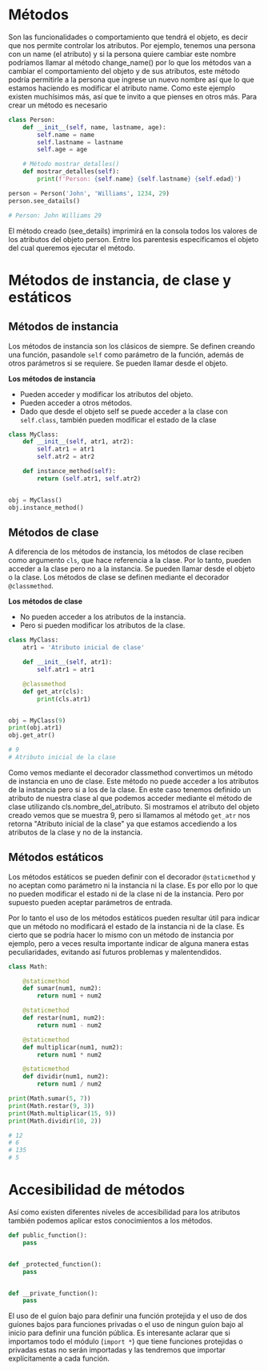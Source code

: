 # **Métodos**

Son las funcionalidades o comportamiento que tendrá el objeto, es decir que nos permite controlar los atributos. Por ejemplo, tenemos una persona con un name (el atributo) y si la persona quiere cambiar este nombre podríamos llamar al método change_name() por lo que los métodos van a cambiar el comportamiento del objeto y de sus atributos, este método podría permitirle a la persona que ingrese un nuevo nombre así que lo que estamos haciendo es modificar el atributo name. Como este ejemplo existen muchísimos más, así que te invito a que pienses en otros más. Para crear un método es necesario 

```python
class Person:
    def __init__(self, name, lastname, age):
        self.name = name
        self.lastname = lastname
        self.age = age

    # Método mostrar_detalles()
    def mostrar_detalles(self):
        print(f'Person: {self.name} {self.lastname} {self.edad}')

person = Person('John', 'Williams', 1234, 29)
person.see_datails()

# Person: John Williams 29
```
El método creado (see_details) imprimirá en la consola todos los valores de los atributos del objeto person. Entre los parentesis especificamos el objeto del cual queremos ejecutar el método.

# **Métodos de instancia, de clase y estáticos**

## **Métodos de instancia**

Los métodos de instancia son los clásicos de siempre. Se definen creando una función, pasandole `self` como parámetro de la función, además de otros parámetros si se requiere. Se pueden llamar desde el objeto.

**Los métodos de instancia**
* Pueden acceder y modificar los atributos del objeto.
* Pueden acceder a otros métodos.
* Dado que desde el objeto self se puede acceder a la clase con ` self.class`, también pueden modificar el estado de la clase

```python
class MyClass:
    def __init__(self, atr1, atr2):
        self.atr1 = atr1
        self.atr2 = atr2

    def instance_method(self):
        return (self.atr1, self.atr2)


obj = MyClass()
obj.instance_method()
```

## **Métodos de clase**

A diferencia de los métodos de instancia, los métodos de clase reciben como argumento `cls`, que hace referencia a la clase. Por lo tanto, pueden acceder a la clase pero no a la instancia. Se pueden llamar desde el objeto o la clase. Los métodos de clase se definen mediante el decorador `@classmethod`.

**Los métodos de clase**
* No pueden acceder a los atributos de la instancia.
* Pero si pueden modificar los atributos de la clase.

```python
class MyClass:
    atr1 = 'Atributo inicial de clase'

    def __init__(self, atr1):
        self.atr1 = atr1

    @classmethod
    def get_atr(cls):
        print(cls.atr1)


obj = MyClass(9)
print(obj.atr1)
obj.get_atr()

# 9
# Atributo inicial de la clase
```
Como vemos mediante el decorador classmethod convertimos un método de instancia en uno de clase. Este método no puede acceder a los atributos de la instancia pero si a los de la clase. En este caso tenemos definido un atributo de nuestra clase al que podemos acceder mediante el método de clase utilizando cls.nombre_del_atributo. Si mostramos el atributo del objeto creado vemos que se muestra 9, pero si llamamos al método `get_atr` nos retorna "Atributo inicial de la clase" ya que estamos accediendo a los atributos de la clase y no de la instancia.

## **Métodos estáticos**

Los métodos estáticos se pueden definir con el decorador `@staticmethod` y no aceptan como parámetro ni la instancia ni la clase. Es por ello por lo que no pueden modificar el estado ni de la clase ni de la instancia. Pero por supuesto pueden aceptar parámetros de entrada.

Por lo tanto el uso de los métodos estáticos pueden resultar útil para indicar que un método no modificará el estado de la instancia ni de la clase. Es cierto que se podría hacer lo mismo con un método de instancia por ejemplo, pero a veces resulta importante indicar de alguna manera estas peculiaridades, evitando así futuros problemas y malentendidos.


```python
class Math:

    @staticmethod
    def sumar(num1, num2):
        return num1 + num2

    @staticmethod
    def restar(num1, num2):
        return num1 - num2

    @staticmethod
    def multiplicar(num1, num2):
        return num1 * num2

    @staticmethod
    def dividir(num1, num2):
        return num1 / num2

print(Math.sumar(5, 7))
print(Math.restar(9, 3))
print(Math.multiplicar(15, 9))
print(Math.dividir(10, 2))

# 12
# 6
# 135
# 5
```

# Accesibilidad de métodos

Así como existen diferentes niveles de accesibilidad para los atributos también podemos aplicar estos conocimientos a los métodos.

```python
def public_function():
    pass


def _protected_function():
    pass


def __private_function():
    pass
```
El uso de el guíon bajo para definir una función protejida y el uso de dos guíones bajos para funciones privadas o el uso de ningun guíon bajo al inicio para definir una función pública. Es interesante aclarar que si importamos todo el módulo (`import *`) que tiene funciones protejidas o privadas estas no serán importadas y las tendremos que importar explícitamente a cada función.

